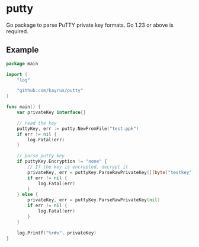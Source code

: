 # putty

Go package to parse PuTTY private key formats. Go 1.23 or above is required.

## Example

```go
package main

import (
	"log"

	"github.com/kayrus/putty"
)

func main() {
	var privateKey interface{}

	// read the key
	puttyKey, err := putty.NewFromFile("test.ppk")
	if err != nil {
		log.Fatal(err)
	}

	// parse putty key
	if puttyKey.Encryption != "none" {
		// If the key is encrypted, decrypt it
		privateKey, err = puttyKey.ParseRawPrivateKey([]byte("testkey"))
		if err != nil {
			log.Fatal(err)
		}
	} else {
		privateKey, err = puttyKey.ParseRawPrivateKey(nil)
		if err != nil {
			log.Fatal(err)
		}
	}

	log.Printf("%+#v", privateKey)
}
```
